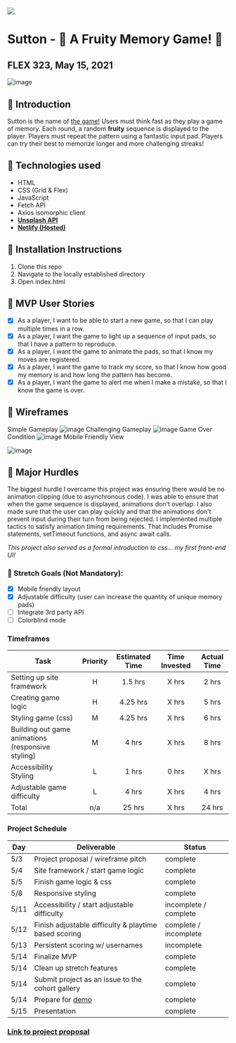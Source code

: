 # ![](https://ga-dash.s3.amazonaws.com/production/assets/logo-9f88ae6c9c3871690e33280fcf557f33.png) 

# Sutton - 🥝 A Fruity Memory Game! 🍍
## FLEX 323, May 15, 2021
![image](https://user-images.githubusercontent.com/44274876/118234244-b31bd700-b458-11eb-9727-4d4bd56e2c71.png)


## &#x1F534; Introduction
Sutton is the name of [the game!](https://main--trevor4n-sutton.netlify.app/) Users must think fast as they play a game of memory. Each round, a random **fruity** sequence is displayed to the player. Players must repeat the pattern using a fantastic input pad. Players can try their best to memorize longer and more challenging streaks!

## &#x1F534; Technologies used
 - HTML
 - CSS (Grid & Flex)
 - JavaScript
 - Fetch API
 - Axios isomorphic client
 - **[Unsplash API](https://unsplash.com/?utm_source=sutton&utm_medium=referral)**
 - **[Netlify (Hosted)](https://main--trevor4n-sutton.netlify.app/)**

## &#x1F534; Installation Instructions
  1. Clone this repo
  2. Navigate to the locally established directory
  3. Open index.html

## &#x1F534; MVP User Stories
 - [x] As a player, I want to be able to start a new game, so that I can play multiple times in a row.
 - [x] As a player, I want the game to light up a sequence of input pads, so that I have a pattern to reproduce.
 - [x] As a player, I want the game to animate the pads, so that I know my moves are registered.
 - [x] As a player, I want the game to track my score, so that I know how good my memory is and how long the pattern has become.
 - [x] As a player, I want the game to alert me when I make a mistake, so that I know the game is over.

## &#x1F534; Wireframes
Simple Gameplay
![image](https://user-images.githubusercontent.com/44274876/118238336-017fa480-b45e-11eb-91ae-991c63638c54.png)
Challenging Gameplay
![image](https://user-images.githubusercontent.com/44274876/118234244-b31bd700-b458-11eb-9727-4d4bd56e2c71.png)
Game Over Condition
![image](https://user-images.githubusercontent.com/44274876/118238085-ac439300-b45d-11eb-9432-9ef4fa64d4c6.png)
Mobile Friendly View

![image](https://user-images.githubusercontent.com/44274876/118238268-e9a82080-b45d-11eb-9011-2a5ce8b499ec.png)

## &#x1F534; Major Hurdles
The biggest hurdle I overcame this project was ensuring there would be no animation clipping (due to asynchronous code). I was able to ensure that when the game sequence is displayed, animations don't overlap.  I also made sure that the user can play quickly and that the animations don't prevent input during their turn from being rejected. I implemented multiple tactics to satisfy animation timing requirements. That includes Promise statements, setTimeout functions, and async await calls.

*This project also served as a formal introduction to css... my first front-end UI!*

### &#x1F535; Stretch Goals (Not Mandatory):
- [x] Mobile friendly layout
- [x] Adjustable difficulty (user can increase the quantity of unique memory pads)
- [ ] Integrate 3rd party API
- [ ] Colorblind mode

### Timeframes
| Task | Priority | Estimated Time | Time Invested | Actual Time |
| --- | :---: |  :---: | :---: | :---: |
| Setting up site framework | H | 1.5 hrs| X hrs | 2 hrs |
| Creating game logic | H |  4.25 hrs| X hrs | 5 hrs |
| Styling game (css) | M | 4.25 hrs| X hrs |  6 hrs  |
| Building out game animations (responsive styling) | M | 4 hrs|  X hrs | 8 hrs |
| Accessibility Styling| L | 1 hrs| 0 hrs|  X hrs |
| Adjustable game difficulty  | L | 4 hrs| X hrs |  4 hrs  |
| Total | n/a | 25  hrs | X hrs  |  24 hrs|

### Project Schedule
|  Day | Deliverable | Status
|---|---| ---|
|5/3| Project proposal / wireframe pitch | complete
|5/4| Site framework / start game logic | complete
|5/5 | Finish game logic & css | complete
|5/8| Responsive styling | complete
|5/11| Accessibility / start adjustable difficulty | incomplete / complete
|5/12| Finish adjustable difficulty & playtime based scoring | complete / incomplete
|5/13| Persistent scoring w/ usernames | incomplete
|5/14| Finalize MVP  | complete
|5/14| Clean up stretch features | complete
|5/14| Submit project as an issue to the cohort gallery | complete
|5/14| Prepare for [demo](https://main--trevor4n-sutton.netlify.app/) | complete
|5/15| Presentation | complete

### [Link to project proposal](https://git.generalassemb.ly/flex-323/project-1/issues/15)

